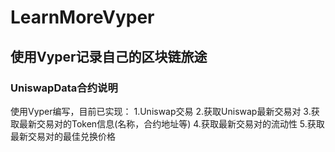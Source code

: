 # LearnMoreVyper
## 使用Vyper记录自己的区块链旅途
### UniswapData合约说明
使用Vyper编写，目前已实现：
1.Uniswap交易
2.获取Uniswap最新交易对
3.获取最新交易对的Token信息(名称，合约地址等)
4.获取最新交易对的流动性
5.获取最新交易对的最佳兑换价格

